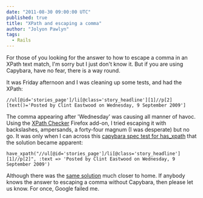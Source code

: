```yaml
---
date: "2011-08-30 09:00:00 UTC"
published: true
title: "XPath and escaping a comma"
author: "Jolyon Pawlyn"
tags:
  - Rails
---
```


<p>For those of you looking for the answer to how to escape a comma in an XPath text match, I&#39;m sorry but I just don&#39;t know it. But if you are using Capybara, have no fear, there is a way round.</p>
<p>It was Friday afternoon and I was cleaning up some tests, and had the XPath:</p>
<pre><code>//ul[@id=&#39;stories_page&#39;]/li[@class=&#39;story_headline&#39;][1]//p[2][text()=&#39;Posted by Clint Eastwood on Wednesday, 9 September 2009&#39;]</code></pre>
<p>The comma appearing after &#39;Wednesday&#39; was causing all manner of havoc. Using the <a href="https://addons.mozilla.org/en-US/firefox/addon/xpath-checker/">XPath Checker</a> Firefox add-on, I tried escaping it with backslashes, ampersands, a forty-four magnum (I was desperate) but no go. It was only when I can across this <a href="https://github.com/jnicklas/capybara/blob/master/lib/capybara/spec/session/has_xpath_spec.rb">capybara spec test for has_xpath</a> that the solution became apparent:</p>
<pre><code>have_xpath(&quot;//ul[@id=&#39;stories_page&#39;]/li[@class=&#39;story_headline&#39;][1]//p[2]&quot;, :text =&gt; </code><code>&#39;Posted by Clint Eastwood on Wednesday, 9 September 2009&#39;</code><code>)</code></pre>
<p>Although there was the <a href="/blog/steak-vs-cucumber-as-bdd-tools">same solution</a> much closer to home. If anybody knows the answer to escaping a comma without Capybara, then please let us know. For once, Google failed me.</p>

